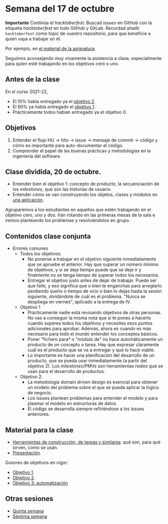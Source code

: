 # Semana del 17 de octubre

**Importante** Continúa el *hacktoberfest*. Buscad *issues* en GitHub con la
etiqueta *hacktoberfest* en todo GitHub y GitLab. Recordad añadir
`hacktoberfest` como topic de vuestro repositorio, para que beneficie a quien
vaya a trabajar en él.

Por ejemplo, en [el material de la asignatura](https://github.com/JJ/IV).

Seguimos aconsejando muy vivamente la asistencia a clase, especialmente para
quien esté trabajando en los objetivos cero o uno.

## Antes de la clase

En el curso 2021-22,

* El 10% había entregado ya el [objetivo
  2](https://jj.github.io/IV/documentos/proyecto/2.Entidad).
* El 90% ya había entregado el [objetivo
  1](http://jj.github.io/IV/documentos/proyecto/1.Infraestructura).
* Prácticamente todos habían entregado ya el objetivo 0.

## Objetivos

1. Entender el flujo HU → hito → issue → mensaje de commit → código y cómo es
   importante para auto-documentar el código.
2. Comprender el papel de las buenas prácticas y metodologías en la ingeniería
   del software.

## Clase dividida, 20 de octubre.

* Entender bien el objetivo 1: concepto de producto, la secuenciación de los
  *milestones*, qué son las historias de usuario.
* Entender cómo se van construyendo los objetos, clases y módulos en
[una aplicación](http://jj.github.io/IV/preso/entidad.html).

Agruparemos a los estudiantes en aquellos que estén trabajando en el objetivo
  cero, uno y dos. Irán
  rotando en las primeras mesas de la sala e iremos planteando los problemas y
  resolviéndolos en grupo.

## Contenidos clase conjunta

* Errores comunes
  * Todos los objetivos:
	* No ponerse a trabajar en el objetivo siguiente
    inmediatamente que se apruebe el anterior. Hay que superar un número mínimo
    de objetivos, y si se deja tiempo puede que se deje ir y finalmente no se
    tenga tiempo de superar todos los necesarios.
	* Entregar el objetivo justo antes de dejar de trabajar. Puede ser
      que falle, y eso significa que o bien te enganchas para
      arreglarlo perdiendo sueño o tiempo de ocio o bien lo dejas
      hasta la sesión siguiente, olvidándote de cuál es el
      problema. "Nunca se despliega en viernes", aplicado a la entrega
      de IV.
  * Objetivo 1
    * Prácticamente nadie está revisando objetivos de otras personas. No vas a
      conseguir la misma nota que si te pones a hacerlo cuando superes todos los
      objetivos y necesites esos puntos adicionales para aprobar. Además, ahora
      es cuando es más necesario para todo el mundo entender los conceptos básicos.
    * Poner "fichero para* o "módulo de" no hace automáticamente un
      producto de un concepto o tarea. Hay que expresar claramente
      cuál es el producto que se va a entregar y qué lo hace
      viable.
    * Lo importante es hacer una planificación del desarrollo de un producto,
      que se pueda usar inmediatamente (a partir del objetivo 2). Los
      *milestones*/PMVs son herramientas *reales* que se usan para el desarrollo
      de productos.
  * Objetivo 2:
	* La metodología domain driven design es esencial para obtener un
	modelo del problema sobre el que se pueda aplicar la lógica de
	negocio.
	* Los issues plantean problemas para entender el modelo y para
      plasmar el modelo en estructuras de datos.
	* El código se desarrolla siempre refiriéndose a los issues
      anteriores.

## Material para la clase

* [Herramientas de construcción, de tareas y
  similares](http://jj.github.io/IV/documentos/temas/Desarrollo_basado_en_pruebas#vamos-a-hacer-una-aplicaci%C3%B3n-gestionar-porras-de-f%C3%BAtbol):
  qué son, para qué sirven, como se usan.
* [Presentación](https://jj.github.io/IV/preso/gestores-tareas.html).

Guiones de objetivos en vigor:

* [Objetivo 1](https://jj.github.io/IV/documentos/proyecto/1.Infraestructura).
* [Objetivo 2](https://jj.github.io/IV/documentos/proyecto/2.Entidad).
* [Objetivo 3: automatización](http://jj.github.io/IV/documentos/proyecto/3.Automatizar)

## Otras sesiones

* [Quinta semana](semana-05.md)
* [Séptima semana](semana-07.md)

